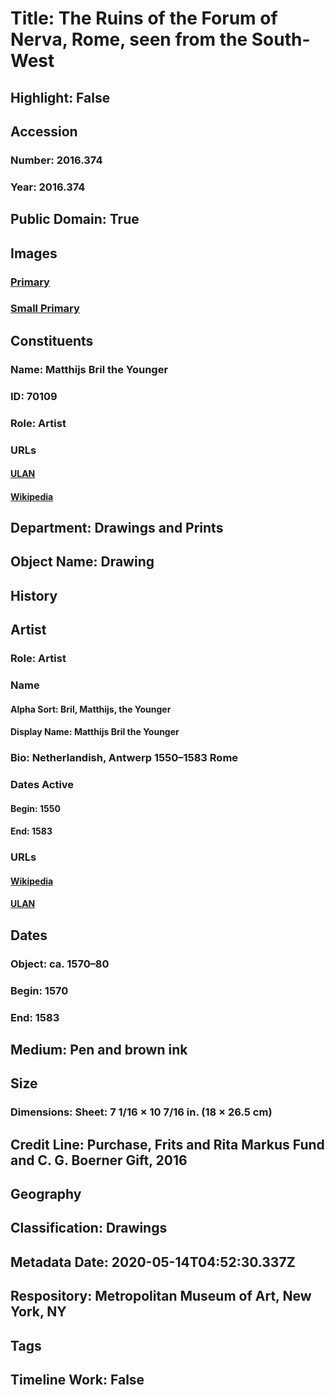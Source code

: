 # Title: The Ruins of the Forum of Nerva, Rome, seen from the South-West
## Highlight: False
## Accession
### Number: 2016.374
### Year: 2016.374
## Public Domain: True
## Images
### [Primary](https://images.metmuseum.org/CRDImages/dp/original/DP879958.jpg)
### [Small Primary](https://images.metmuseum.org/CRDImages/dp/web-large/DP879958.jpg)
## Constituents
### Name: Matthijs Bril the Younger
### ID: 70109
### Role: Artist
### URLs
#### [ULAN](http://vocab.getty.edu/page/ulan/500007303)
#### [Wikipedia](https://www.wikidata.org/wiki/Q1908666)
## Department: Drawings and Prints
## Object Name: Drawing
## History
## Artist
### Role: Artist
### Name
#### Alpha Sort: Bril, Matthijs, the Younger
#### Display Name: Matthijs Bril the Younger
### Bio: Netherlandish, Antwerp 1550–1583 Rome
### Dates Active
#### Begin: 1550
#### End: 1583
### URLs
#### [Wikipedia](https://www.wikidata.org/wiki/Q1908666)
#### [ULAN](http://vocab.getty.edu/page/ulan/500007303)
## Dates
### Object: ca. 1570–80
### Begin: 1570
### End: 1583
## Medium: Pen and brown ink
## Size
### Dimensions: Sheet: 7 1/16 × 10 7/16 in. (18 × 26.5 cm)
## Credit Line: Purchase, Frits and Rita Markus Fund and C. G. Boerner Gift, 2016
## Geography
## Classification: Drawings
## Metadata Date: 2020-05-14T04:52:30.337Z
## Respository: Metropolitan Museum of Art, New York, NY
## Tags
## Timeline Work: False